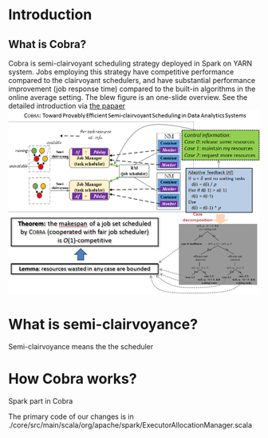Introduction
===
What is Cobra?
---
Cobra is semi-clairvoyant scheduling strategy deployed in Spark on YARN system. Jobs employing this strategy have competitive performance compared to the clairvoyant schedulers, and have substantial performance improvement (job response time) compared to the built-in algorithms in the online average setting. 
The blew figure is an one-slide overview. See the detailed introduction via [the papaer](https://github.com/DislabNJU/Spark/blob/branch-2.0/INFOCOM%20final%20version.pdf)
![Architecture](https://github.com/DislabNJU/Spark/blob/branch-2.0/oneslide.png)

# What is semi-clairvoyance?
Semi-clairvoyance means the the scheduler

How Cobra works?
===
Spark part in Cobra

The primary code of our changes is in ./core/src/main/scala/org/apache/spark/ExecutorAllocationManager.scala 

